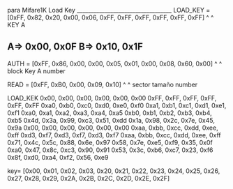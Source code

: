 
para Mifare1K
                                                        Load Key
                                          __________________________________
LOAD_KEY = [0xFF, 0x82, 0x20, 0x00, 0x06, 0xFF, 0xFF, 0xFF, 0xFF, 0xFF, 0xFF]
                         ^     ^           
                              KEY A

A=> 0x00, 0x0F
B=> 0x10, 0x1F
--------------------------------

AUTH = [0xFF, 0x86, 0x00, 0x00, 0x05, 0x01, 0x00, 0x08, 0x60, 0x00]
                                                   ^      ^
                                                block   Key A
                                                number

READ = [0xFF, 0xB0, 0x00, 0x09, 0x10]
                            ^    ^
                        sector   tamaño
                        number


LOAD_KEK
0x00, 0x00, 0x00, 0x00, 0x00, 0x00
0xFF, 0xFF, 0xFF, 0xFF, 0xFF, 0xFF
0xa0, 0xb0, 0xc0, 0xd0, 0xe0, 0xf0
0xa1, 0xb1, 0xc1, 0xd1, 0xe1, 0xf1
0xa0, 0xa1, 0xa2, 0xa3, 0xa4, 0xa5 
0xb0, 0xb1, 0xb2, 0xb3, 0xb4, 0xb5
0x4d, 0x3a, 0x99, 0xc3, 0x51, 0xdd 
0x1a, 0x98, 0x2c, 0x7e, 0x45, 0x9a
0x00, 0x00, 0x00, 0x00, 0x00, 0x00
0xaa, 0xbb, 0xcc, 0xdd, 0xee, 0xff
0xd3, 0xf7, 0xd3, 0xf7, 0xd3, 0xf7
0xaa, 0xbb, 0xcc, 0xdd, 0xee, 0xff
0x71, 0x4c, 0x5c, 0x88, 0x6e, 0x97
0x58, 0x7e, 0xe5, 0xf9, 0x35, 0x0f
0xa0, 0x47, 0x8c, 0xc3, 0x90, 0x91
0x53, 0x3c, 0xb6, 0xc7, 0x23, 0xf6
0x8f, 0xd0, 0xa4, 0xf2, 0x56, 0xe9


key= [0x00, 0x01, 0x02, 0x03, 0x20, 0x21, 0x22, 0x23, 0x24, 0x25, 0x26, 0x27, 0x28, 0x29, 0x2A, 0x2B, 0x2C, 0x2D, 0x2E, 0x2F]